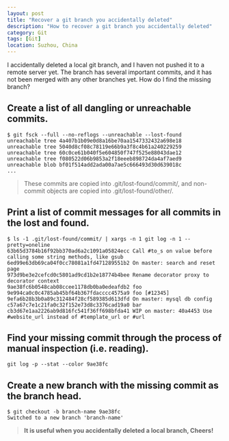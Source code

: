 ```yaml
---
layout: post
title: "Recover a git branch you accidentally deleted"
description: "How to recover a git branch you accidentally deleted"
category: Git
tags: [Git]
location: Suzhou, China
---
```


I accidentally deleted a local git branch, and I haven not pushed it to a remote server yet. The branch has several important commits, and it has not been merged with any other branches yet. How do I find the missing branch?

## Create a list of all dangling or unreachable commits.

	$ git fsck --full --no-reflogs --unreachable --lost-found
	unreachable tree 4a407b1b09e0d8a16be70aa1547332432a698e18
	unreachable tree 5040d8cf08c78119e66b9a3f8c4b61a240229259
	unreachable tree 60c0ce61b040f5e604850f747f525e88043dae12
	unreachable tree f080522d06b9853a2f18eeeb898724da4af7aed9
	unreachable blob bf01f514add2ada00a7ae5c666493d30d639018c
	...

> These commits are copied into .git/lost-found/commit/, and non-commit objects are copied into .git/lost-found/other/.

## Print a list of commit messages for all commits in the lost and found.

	$ ls -1 .git/lost-found/commit/ | xargs -n 1 git log -n 1 --pretty=oneline
	63b65d3784b16f92bb370ad6a2c1091a05824ecc Call #to_s on value before calling some string methods, like gsub
	6ed99e63db69ca04f0cc78081a1fd471289551b2 On master: search and reset page
	973d9be3e2cefcd0c5801ad9cd1b2e18774b4bee Rename decorator proxy to decorator context
	9ae38fc6b0548cab08ccee1178db0ba0edeafdb2 foo
	9e994ca0c0c4785ab45bf64b367fdacccc4575a9 foo [#12345]
	9efa6b28b3b0a89c312484f28cf589385d613dfd On master: mysql db config
	c57a67c7e1c21fa0c32f152e73d8c3376cad19a0 bar
	cb3d67e1aa2226ab9d816fc541f36ff698bfda41 WIP on master: 40a4453 Use #website_url instead of #template_url or #url

## Find your missing commit through the process of manual inspection (i.e. reading).

	git log -p --stat --color 9ae38fc

## Create a new branch with the missing commit as the branch head.

	$ git checkout -b branch-name 9ae38fc
	Switched to a new branch 'branch-name'

>  **It is useful when you accidentally deleted a local branch, Cheers!**
